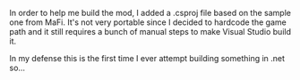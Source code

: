 In order to help me build the mod, I added a .csproj file based on the sample one from MaFi. It's not very portable since I decided to hardcode the game path and it still requires a bunch of manual steps to make Visual Studio build it.

In my defense this is the first time I ever attempt building something in .net so...
